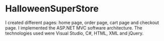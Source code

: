 # HalloweenSuperStore
I created different pages: home page, order page, cart page and checkout page.
I implemented the ASP.NET MVC software architecture.
The technologies used were Visual Studio, C#, HTML, XML and jQuery.

